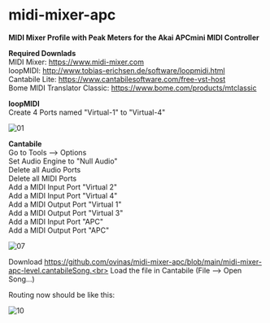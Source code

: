 # midi-mixer-apc
<b>MIDI Mixer Profile with Peak Meters for the Akai APCmini MIDI Controller</b>

<b>Required Downlads</b><br>
MIDI Mixer: https://www.midi-mixer.com<br>
loopMIDI: http://www.tobias-erichsen.de/software/loopmidi.html<br>
Cantabile Lite: https://www.cantabilesoftware.com/free-vst-host<br>
Bome MIDI Translator Classic: https://www.bome.com/products/mtclassic<br>


<b>loopMIDI</b><br>
Create 4 Ports named "Virtual-1" to "Virtual-4"<br>

![01](https://user-images.githubusercontent.com/48880341/115947272-e5c05880-a4c6-11eb-8424-c3a38f32d444.png)<br>


<b>Cantabile</b><br>
Go to Tools --> Options<br>
Set Audio Engine to "Null Audio"<br>
Delete all Audio Ports<br>
Delete all MIDI Ports<br>
Add a MIDI Input Port "Virtual 2"<br>
Add a MIDI Input Port "Virtual 4"<br>
Add a MIDI Output Port "Virtual 1"<br>
Add a MIDI Output Port "Virtual 3"<br>
Add a MIDI Input Port "APC"<br>
Add a MIDI Output Port "APC"<br>

![07](https://user-images.githubusercontent.com/48880341/115947580-ebb73900-a4c8-11eb-980d-d43fd16e2913.png)<br>

Download https://github.com/ovinas/midi-mixer-apc/blob/main/midi-mixer-apc-level.cantabileSong.<br>
Load the file in Cantabile (File --> Open Song...)<br>

Routing now should be like this:<br>

![10](https://user-images.githubusercontent.com/48880341/115947725-d8589d80-a4c9-11eb-9d24-f7328e1ba0af.png)<br>
